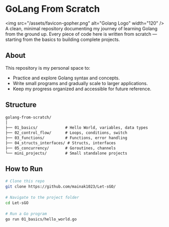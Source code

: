 # GoLang From Scratch

<img src="/assets/favicon-gopher.png" alt="Golang Logo" width="120" /\>
A clean, minimal repository documenting my journey of learning Golang from the ground up. Every piece of code here is written from scratch — starting from the basics to building complete projects.

## About

This repository is my personal space to:

  * Practice and explore Golang syntax and concepts.
  * Write small programs and gradually scale to larger applications.
  * Keep my progress organized and accessible for future reference.

## Structure

```
golang-from-scratch/
│
├── 01_basics/            # Hello World, variables, data types
├── 02_control_flow/      # Loops, conditions, switch
├── 03_functions/         # Functions, error handling
├── 04_structs_interfaces/ # Structs, interfaces
├── 05_concurrency/       # Goroutines, channels
└── mini_projects/        # Small standalone projects
```

## How to Run

```bash
# Clone this repo
git clone https://github.com/mainak1023/Let-sGO/

# Navigate to the project folder
cd Let-sGO

# Run a Go program
go run 01_basics/hello_world.go
```

